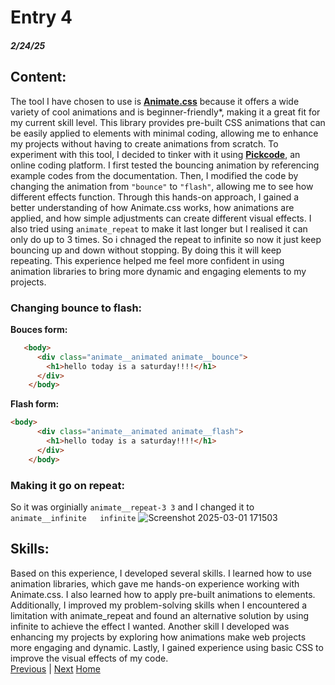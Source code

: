 # Entry 4
##### 2/24/25

## Content: 
The tool I have chosen to use is **[Animate.css](https://animate.style/#documentation)** because it offers a wide variety of cool animations and is beginner-friendly*, making it a great fit for my current skill level. This library provides pre-built CSS animations that can be easily applied to elements with minimal coding, allowing me to enhance my projects without having to create animations from scratch. To experiment with this tool, I decided to tinker with it using **[Pickcode](https://app.pickcode.io/project/cm7qqw0ysn2phemhdb00p4der)**, an online coding platform. I first tested the bouncing animation by referencing example codes from the documentation. Then, I modified the code by changing the animation from `"bounce"` to `"flash"`, allowing me to see how different effects function. Through this hands-on approach, I gained a better understanding of how Animate.css works, how animations are applied, and how simple adjustments can create different visual effects. I also tried using `animate_repeat` to make it last longer but I realised it can only do up to 3 times. So i chnaged the repeat to infinite so now it just keep bouncing up and down without stopping. By doing this it will keep repeating. This experience helped me feel more confident in using animation libraries to bring more dynamic and engaging elements to my projects.

### Changing bounce to flash:
**Bouces form:**
``` HTML
   <body>
      <div class="animate__animated animate__bounce">
        <h1>hello today is a saturday!!!!</h1>
      </div>
    </body>
```
**Flash form:**
``` HTML
<body>
      <div class="animate__animated animate__flash">
        <h1>hello today is a saturday!!!!</h1>
      </div>
    </body>
```
### Making it go on repeat:  
So it was orginially `animate__repeat-3	3` and I changed it to `animate__infinite	infinite`
![Screenshot 2025-03-01 171503](https://github.com/user-attachments/assets/2e0ac870-b1a3-47e9-9624-002127be2c45)
## Skills: 
Based on this experience, I developed several skills. I learned how to use animation libraries, which gave me hands-on experience working with Animate.css. I also learned how to apply pre-built animations to elements. Additionally, I improved my problem-solving skills when I encountered a limitation with animate_repeat and found an alternative solution by using infinite to achieve the effect I wanted. Another skill I developed was enhancing my projects by exploring how animations make web projects more engaging and dynamic. Lastly, I gained experience using basic CSS to improve the visual effects of my code.  
[Previous](entry03.md) | [Next](entry05.md)
[Home](../README.md)
